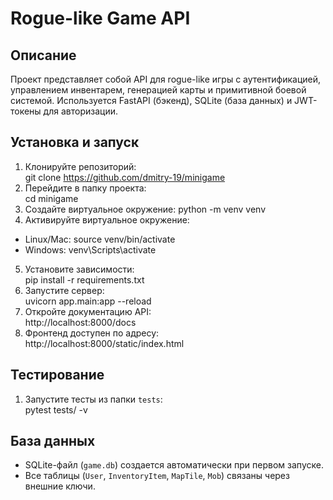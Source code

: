 # Rogue-like Game API

## Описание  
Проект представляет собой API для rogue-like игры с аутентификацией, управлением инвентарем, генерацией карты и примитивной боевой системой. Используется FastAPI (бэкенд), SQLite (база данных) и JWT-токены для авторизации.

## Установка и запуск
1. Клонируйте репозиторий:  
git clone https://github.com/dmitry-19/minigame   
2. Перейдите в папку проекта:  
cd minigame
3. Создайте виртуальное окружение:
python -m venv venv 
4. Активируйте виртуальное окружение:  
- Linux/Mac: source venv/bin/activate  
- Windows: venv\Scripts\activate  
5. Установите зависимости:  
pip install -r requirements.txt
6. Запустите сервер:  
 uvicorn app.main:app --reload  
7. Откройте документацию API:  
http://localhost:8000/docs  
8. Фронтенд доступен по адресу:  
http://localhost:8000/static/index.html  

## Тестирование  
1. Запустите тесты из папки `tests`:  
pytest tests/ -v  

## База данных  
- SQLite-файл (`game.db`) создается автоматически при первом запуске.  
- Все таблицы (`User`, `InventoryItem`, `MapTile`, `Mob`) связаны через внешние ключи. 
